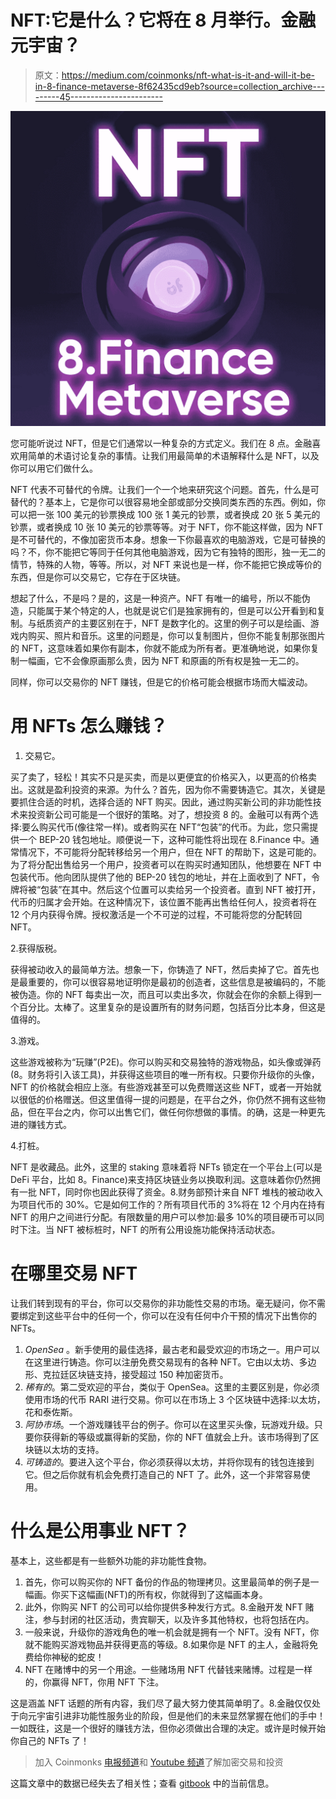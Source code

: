 # NFT:它是什么？它将在 8 月举行。金融元宇宙？

> 原文：<https://medium.com/coinmonks/nft-what-is-it-and-will-it-be-in-8-finance-metaverse-8f62435cd9eb?source=collection_archive---------45----------------------->

![](img/e3396e2a1d6b93c4060f15dc24d7a3f4.png)

您可能听说过 NFT，但是它们通常以一种复杂的方式定义。我们在 8 点。金融喜欢用简单的术语讨论复杂的事情。让我们用最简单的术语解释什么是 NFT，以及你可以用它们做什么。

NFT 代表不可替代的令牌。让我们一个一个地来研究这个问题。首先，什么是可替代的？基本上，它是你可以很容易地全部或部分交换同类东西的东西。例如，你可以把一张 100 美元的钞票换成 100 张 1 美元的钞票，或者换成 20 张 5 美元的钞票，或者换成 10 张 10 美元的钞票等等。对于 NFT，你不能这样做，因为 NFT 是不可替代的，不像加密货币本身。想象一下你最喜欢的电脑游戏，它是可替换的吗？不，你不能把它等同于任何其他电脑游戏，因为它有独特的图形，独一无二的情节，特殊的人物，等等。所以，对 NFT 来说也是一样，你不能把它换成等价的东西，但是你可以交易它，它存在于区块链。

想起了什么，不是吗？是的，这是一种资产。NFT 有唯一的编号，所以不能伪造，只能属于某个特定的人，也就是说它们是独家拥有的，但是可以公开看到和复制。与纸质资产的主要区别在于，NFT 是数字化的。这里的例子可以是绘画、游戏内购买、照片和音乐。这里的问题是，你可以复制图片，但你不能复制那张图片的 NFT，这意味着如果你有副本，你就不能成为所有者。更准确地说，如果你复制一幅画，它不会像原画那么贵，因为 NFT 和原画的所有权是独一无二的。

同样，你可以交易你的 NFT 赚钱，但是它的价格可能会根据市场而大幅波动。

# 用 NFTs 怎么赚钱？

1.  交易它。

买了卖了，轻松！其实不只是买卖，而是以更便宜的价格买入，以更高的价格卖出。这就是盈利投资的来源。为什么？首先，因为你不需要铸造它。其次，关键是要抓住合适的时机，选择合适的 NFT 购买。因此，通过购买新公司的非功能性技术来投资新公司可能是一个很好的策略。对了，想投资 8 的。金融可以有两个选择:要么购买代币(像往常一样)。或者购买在 NFT“包装”的代币。为此，您只需提供一个 BEP-20 钱包地址。顺便说一下，这种可能性将出现在 8.Finance 中。通常情况下，不可能将分配转移给另一个用户，但在 NFT 的帮助下，这是可能的。为了将分配出售给另一个用户，投资者可以在购买时通知团队，他想要在 NFT 中包装代币。他向团队提供了他的 BEP-20 钱包的地址，并在上面收到了 NFT，令牌将被“包装”在其中。然后这个位置可以卖给另一个投资者。直到 NFT 被打开，代币的归属才会开始。在这种情况下，该位置不能再出售给任何人，投资者将在 12 个月内获得令牌。授权激活是一个不可逆的过程，不可能将您的分配转回 NFT。

2.获得版税。

获得被动收入的最简单方法。想象一下，你铸造了 NFT，然后卖掉了它。首先也是最重要的，你可以很容易地证明你是最初的创造者，这些信息是被编码的，不能被伪造。你的 NFT 每卖出一次，而且可以卖出多次，你就会在你的余额上得到一个百分比。太棒了。这里复杂的是设置所有的财务问题，包括百分比本身，但这是值得的。

3.游戏。

这些游戏被称为“玩赚”(P2E)。你可以购买和交易独特的游戏物品，如头像或弹药(8。财务将引入该工具)，并获得这些项目的唯一所有权。只要你升级你的头像，NFT 的价格就会相应上涨。有些游戏甚至可以免费赠送这些 NFT，或者一开始就以很低的价格赠送。但这里值得一提的问题是，在平台之外，你仍然不拥有这些物品，但在平台之内，你可以出售它们，做任何你想做的事情。的确，这是一种更先进的赚钱方式。

4.打桩。

NFT 是收藏品。此外，这里的 staking 意味着将 NFTs 锁定在一个平台上(可以是 DeFi 平台，比如 8。Finance)来支持区块链业务以换取利润。这意味着你仍然拥有一批 NFT，同时你也因此获得了资金。8.财务部预计来自 NFT 堆栈的被动收入为项目代币的 30%。它是如何工作的？所有项目代币的 3%将在 12 个月内在持有 NFT 的用户之间进行分配。有限数量的用户可以参加:最多 10%的项目硬币可以同时下注。当 NFT 被标桩时，NFT 的所有公用设施功能保持活动状态。

# **在哪里交易 NFT**

让我们转到现有的平台，你可以交易你的非功能性交易的市场。毫无疑问，你不需要绑定到这些平台中的任何一个，你可以在没有任何中介干预的情况下出售你的 NFTs。

1.  *OpenSea* 。新手使用的最佳选择，最古老和最受欢迎的市场之一。用户可以在这里进行铸造。你可以注册免费交易现有的各种 NFT。它由以太坊、多边形、克拉廷区块链支持，接受超过 150 种加密货币。
2.  *稀有的*。第二受欢迎的平台，类似于 OpenSea。这里的主要区别是，你必须使用市场的代币 RARI 进行交易。你可以在市场上 3 个区块链中选择:以太坊，花和泰佐斯。
3.  *阿协市场*。一个游戏赚钱平台的例子。你可以在这里买头像，玩游戏升级。只要你获得新的等级或赢得新的奖励，你的 NFT 值就会上升。该市场得到了区块链以太坊的支持。
4.  *可铸造的*。要进入这个平台，你必须获得以太坊，并将你现有的钱包连接到它。但之后你就有机会免费打造自己的 NFT 了。此外，这一个非常容易使用。

# **什么是公用事业 NFT？**

基本上，这些都是有一些额外功能的非功能性食物。

1.  首先，你可以购买你的 NFT 备份的作品的物理拷贝。这里最简单的例子是一幅画。你买下这幅画(NFT)的所有权，你就得到了这幅画本身。
2.  此外，你购买 NFT 的公司可以给你提供多种发行方式。8.金融开发 NFT 赌注，参与封闭的社区活动，贵宾聊天，以及许多其他特权，也将包括在内。
3.  一般来说，升级你的游戏角色的唯一机会就是拥有一个 NFT。没有 NFT，你就不能购买游戏物品并获得更高的等级。8.如果你是 NFT 的主人，金融将免费给你神秘的蛇皮！
4.  NFT 在赌博中的另一个用途。一些赌场用 NFT 代替钱来赌博。过程是一样的，你赢得 NFT，你用 NFT 下注。

这是涵盖 NFT 话题的所有内容，我们尽了最大努力使其简单明了。8.金融仅仅处于向元宇宙引进非功能性服务业的阶段，但是他们的未来显然掌握在他们的手中！一如既往，这是一个很好的赚钱方法，但你必须做出合理的决定。或许是时候开始你自己的 NFTs 了！

> 加入 Coinmonks [电报频道](https://t.me/coincodecap)和 [Youtube 频道](https://www.youtube.com/c/coinmonks/videos)了解加密交易和投资

这篇文章中的数据已经失去了相关性；查看 [gitbook](https://8-finance.gitbook.io/wiki-eng/about/what-is-8.finance) 中的当前信息。